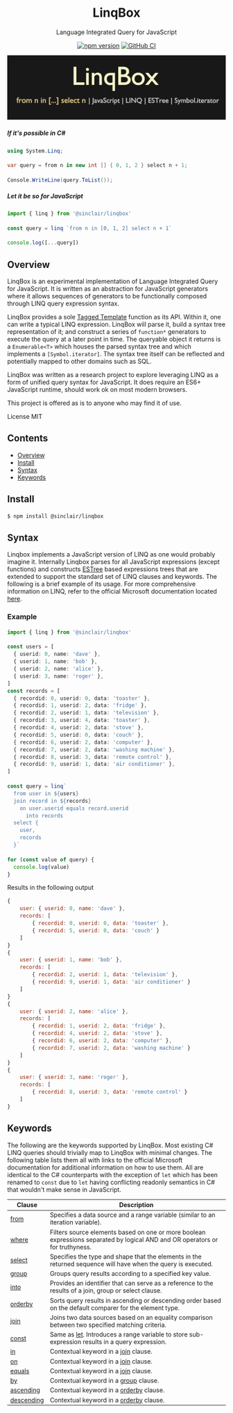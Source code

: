 <div align='center'>

<h1>LinqBox</h1>

<p>Language Integrated Query for JavaScript</p>

[![npm version](https://badge.fury.io/js/%40sinclair%2Flinqbox.svg)](https://badge.fury.io/js/%40sinclair%2Flinqbox)
[![GitHub CI](https://github.com/sinclairzx81/linqbox/workflows/GitHub%20CI/badge.svg)](https://github.com/sinclairzx81/linqbox/actions)


<img src="./doc/logo.png"></img>

</div>


##### If it's possible in C#
```csharp
using System.Linq;

var query = from n in new int [] { 0, 1, 2 } select n + 1;

Console.WriteLine(query.ToList());
```
##### Let it be so for JavaScript
```typescript
import { linq } from '@sinclair/linqbox'

const query = linq `from n in [0, 1, 2] select n + 1`

console.log([...query])
```

<a name="Overview"></a>

## Overview

LinqBox is an experimental implementation of Language Integrated Query for JavaScript. It is written as an abstraction for JavaScript generators where it allows sequences of generators to be functionally composed through LINQ query expression syntax. 

 LinqBox provides a sole [Tagged Template](https://developer.mozilla.org/en-US/docs/Web/JavaScript/Reference/Template_literals) function as its API. Within it, one can write a typical LINQ expression. LinqBox will parse it, build a syntax tree representation of it; and construct a series of `function*` generators to execute the query at a later point in time. The queryable object it returns is a `Enumerable<T>` which houses the parsed syntax tree and which implements a `[Symbol.iterator]`. The syntax tree itself can be reflected and potentially mapped to other domains such as SQL.

LinqBox was written as a research project to explore leveraging LINQ as a form of unified query syntax for JavaScript. It does require an ES6+ JavaScript runtime, should work ok on most modern browsers.

This project is offered as is to anyone who may find it of use.

License MIT

## Contents

- [Overview](#Overview)
- [Install](#Install)
- [Syntax](#Syntax)
- [Keywords](#Keywords)

<a name="Install"></a>

## Install
```bash
$ npm install @sinclair/linqbox
```

<a name="Syntax"></a>

## Syntax

Linqbox implements a JavaScript version of LINQ as one would probably imagine it. Internally Linqbox parses for all JavaScript expressions (except functions) and constructs <a href="https://github.com/estree/estree">ESTree</a> based expressions trees that are extended to support the standard set of LINQ clauses and keywords. The following is a brief example of its usage. For more comprehensive information on LINQ, refer to the official Microsoft documentation located [here](https://docs.microsoft.com/en-us/dotnet/csharp/programming-guide/concepts/linq/).

### Example

```typescript
import { linq } from '@sinclair/linqbox'

const users = [
  { userid: 0, name: 'dave' },
  { userid: 1, name: 'bob' },
  { userid: 2, name: 'alice' },
  { userid: 3, name: 'roger' },
]
const records = [
  { recordid: 0, userid: 0, data: 'toaster' },
  { recordid: 1, userid: 2, data: 'fridge' },
  { recordid: 2, userid: 1, data: 'television' },
  { recordid: 3, userid: 4, data: 'toaster' },
  { recordid: 4, userid: 2, data: 'stove' },
  { recordid: 5, userid: 0, data: 'couch' },
  { recordid: 6, userid: 2, data: 'computer' },
  { recordid: 7, userid: 2, data: 'washing machine' },
  { recordid: 8, userid: 3, data: 'remote control' },
  { recordid: 9, userid: 1, data: 'air conditioner' },
]

const query = linq`
  from user in ${users}
  join record in ${records}
    on user.userid equals record.userid 
      into records
  select {
    user,
    records
  }`

for (const value of query) {
  console.log(value)
}
```
Results in the following output
```javascript
{
    user: { userid: 0, name: 'dave' },
    records: [
        { recordid: 0, userid: 0, data: 'toaster' },
        { recordid: 5, userid: 0, data: 'couch' }
    ]
}
{
    user: { userid: 1, name: 'bob' },
    records: [
        { recordid: 2, userid: 1, data: 'television' },
        { recordid: 9, userid: 1, data: 'air conditioner' }
    ]
}
{
    user: { userid: 2, name: 'alice' },
    records: [
        { recordid: 1, userid: 2, data: 'fridge' },
        { recordid: 4, userid: 2, data: 'stove' },
        { recordid: 6, userid: 2, data: 'computer' },
        { recordid: 7, userid: 2, data: 'washing machine' }
    ]
}
{
    user: { userid: 3, name: 'roger' },
    records: [
        { recordid: 8, userid: 3, data: 'remote control' }
    ]
}
```
<a name="Keywords"></a>

## Keywords

The following are the keywords supported by LinqBox. Most existing C# LINQ queries should trivially map to LinqBox with minimal changes. The following table lists them all with links to the official Microsoft documentation for additional information on how to use them. All are identical to the C# counterparts with the exception of `let` which has been renamed to `const` due to `let` having conflicting readonly semantics in C# that wouldn't make sense in JavaScript.

<table>
    <thead>
        <tr>
            <th>Clause</th>
            <th>Description</th>
        </tr>
    </thead>
    <tbody>
        <tr>
            <td><a href="https://docs.microsoft.com/en-us/dotnet/csharp/language-reference/keywords/from-clause">from</a></td>
            <td>Specifies a data source and a range variable (similar to an iteration variable).</td>
        </tr>
        <tr>
            <td><a href="https://docs.microsoft.com/en-us/dotnet/csharp/language-reference/keywords/where-clause">where</a></td>
            <td>Filters source elements based on one or more boolean expressions separated by logical AND and OR operators or for truthyness.</td>
        </tr>
        <tr>
            <td><a href="https://docs.microsoft.com/en-us/dotnet/csharp/language-reference/keywords/select-clause">select</a></td>
            <td>Specifies the type and shape that the elements in the returned sequence will have when the query is executed.</td>
        </tr>
        <tr>
            <td><a href="https://docs.microsoft.com/en-us/dotnet/csharp/language-reference/keywords/group-clause">group</a></td>
            <td>Groups query results according to a specified key value.</td>
        </tr>
        <tr>
            <td><a href="https://docs.microsoft.com/en-us/dotnet/csharp/language-reference/keywords/into">into</a></td>
            <td>Provides an identifier that can serve as a reference to the results of a join, group or select clause.</td>
        </tr>
        <tr>
            <td><a href="https://docs.microsoft.com/en-us/dotnet/csharp/language-reference/keywords/orderby-clause">orderby</a></td>
            <td>Sorts query results in ascending or descending order based on the default comparer for the element type.</td>
        </tr>
        <tr>
            <td><a href="https://docs.microsoft.com/en-us/dotnet/csharp/language-reference/keywords/join-clause">join</a></td>
            <td>Joins two data sources based on an equality comparison between two specified matching criteria.</td>
        </tr>
        <tr>
            <td><a href="https://docs.microsoft.com/en-us/dotnet/csharp/language-reference/keywords/let-clause">const</a></td>
            <td>Same as <a href="https://docs.microsoft.com/en-us/dotnet/csharp/language-reference/keywords/let-clause">let</a>. Introduces a range variable to store sub-expression results in a query expression. </td>
        </tr>
        <tr>
            <td><a href="https://docs.microsoft.com/en-us/dotnet/csharp/language-reference/keywords/in">in</a></td>
            <td>Contextual keyword in a <a href="https://docs.microsoft.com/en-us/dotnet/csharp/language-reference/keywords/join-clause">join</a> clause.</td>
        </tr>
        <tr>
            <td><a href="https://docs.microsoft.com/en-us/dotnet/csharp/language-reference/keywords/on">on</a></td>
            <td>Contextual keyword in a <a href="https://docs.microsoft.com/en-us/dotnet/csharp/language-reference/keywords/join-clause">join</a> clause.</td>
        </tr>
        <tr>
            <td><a href="https://docs.microsoft.com/en-us/dotnet/csharp/language-reference/keywords/equals">equals</a></td>
            <td>Contextual keyword in a <a href="https://docs.microsoft.com/en-us/dotnet/csharp/language-reference/keywords/join-clause">join</a> clause.</td>
        </tr>
        <tr>
            <td><a href="https://docs.microsoft.com/en-us/dotnet/csharp/language-reference/keywords/equals">by</a></td>
            <td>Contextual keyword in a <a href="https://docs.microsoft.com/en-us/dotnet/csharp/language-reference/keywords/group-clause">group</a> clause.</td>
        </tr>
        <tr>
            <td><a href="https://docs.microsoft.com/en-us/dotnet/csharp/language-reference/keywords/ascending">ascending</a></td>
            <td>Contextual keyword in a <a href="https://docs.microsoft.com/en-us/dotnet/csharp/language-reference/keywords/orderby-clause">orderby</a> clause.</td>
        </tr>
        <tr>
            <td><a href="https://docs.microsoft.com/en-us/dotnet/csharp/language-reference/keywords/descending">descending</a></td>
            <td>Contextual keyword in a <a href="https://docs.microsoft.com/en-us/dotnet/csharp/language-reference/keywords/orderby-clause">orderby</a> clause.</td>
        </tr>
    </tbody>
</table>


